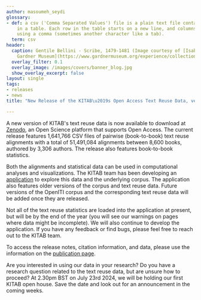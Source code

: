 ```yaml
---
author: masoumeh_seydi
glossary:
- def: a csv ('Comma Separated Values') file is a plain text file containing data
    in a table. Each row in the table starts on a new line, and columns are separated
    using a comma (sometimes another character like a tab).
  term: csv
header:
  caption: Gentile Bellini - Scribe, 1479-1481 (Image courtesy of [Isabella Stewart
    Gardner Museum](https://www.gardnermuseum.org/experience/collection/10755), Boston)
  overlay_filter: 0.1
  overlay_image: /images/covers/banner_blog.jpg
  show_overlay_excerpt: false
layout: single
tags:
- releases
- news
title: "New Release of the KITAB\u2019s Open Access Text Reuse Data, version 2023.1.8"

---
```

A new version of KITAB's text reuse data is now available to download at [Zenodo](https://zenodo.org/records/11501559), an Open Science platform that supports Open Access. The current release features 1,641,766 CSV files of pairwise (book-to-book) text reuse alignments with a total of 51,491,084 alignments between 8,600 books, authored by 3,306 authors. The release also features book-to-book statistics.

Both the alignments and statistical data can be used in computational analyses and visualizations. The KITAB team has been developing an [application](https://kitab-project.org/explore/) to explore this data and the underlying corpus. The application also features older versions of the corpus and text reuse data. Future versions of the OpenITI corpus and the corresponding text reuse data will be added once they are released.

Not all of the text reuse statistics are loaded into the application at present, but will be by the end of the year (you will see our warnings on pages where data might be incomplete). We will also continue to develop the application. If you have any feedback or find bugs, please feel free to reach out to the KITAB team.

To access the release notes, citation information, and data, please use the information on the [publication page](https://zenodo.org/records/11501559).

Are you interested in using our data in your research? Do you have a research question related to the text reuse data, but are unsure how to proceed? At 2.30pm BST on July 23rd 2024, we will be holding our first KITAB open house. Save the date and look out for an announcement in the coming weeks.

